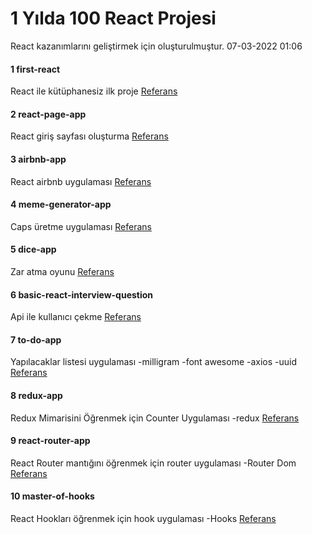 # 1 Yılda 100 React Projesi
React kazanımlarını geliştirmek için oluşturulmuştur.
07-03-2022 01:06

#### 1 first-react

React ile kütüphanesiz ilk proje
[Referans](https://www.youtube.com/watch?v=bMknfKXIFA8)

#### 2 react-page-app

React giriş sayfası oluşturma
[Referans](https://www.youtube.com/watch?v=bMknfKXIFA8)

#### 3 airbnb-app

React airbnb uygulaması
[Referans](https://www.youtube.com/watch?v=bMknfKXIFA8)

#### 4 meme-generator-app

Caps üretme uygulaması
[Referans](https://www.youtube.com/watch?v=bMknfKXIFA8)

#### 5 dice-app

Zar atma oyunu
[Referans](https://www.youtube.com/watch?v=bMknfKXIFA8)

#### 6 basic-react-interview-question

Api ile kullanıcı çekme
[Referans](https://www.youtube.com/watch?v=NNdc47vVp0c)

#### 7 to-do-app

Yapılacaklar listesi uygulaması
-milligram
-font awesome
-axios
-uuid
[Referans](https://github.com/nirnejak/todolist)

#### 8 redux-app

Redux Mimarisini Öğrenmek için Counter Uygulaması
-redux
[Referans](https://www.youtube.com/watch?v=UWB8948Kko4)

#### 9 react-router-app

React Router mantığını öğrenmek için router uygulaması
-Router Dom
[Referans](https://www.youtube.com/watch?v=Law7wfdg_ls)

#### 10 master-of-hooks

React Hookları öğrenmek için hook uygulaması
-Hooks
[Referans](https://www.youtube.com/watch?v=4Cf86qVEIJY&ab_channel=RoadsideCoder)

